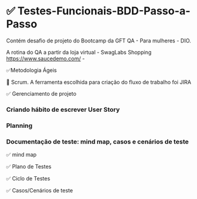 # :white_check_mark: Testes-Funcionais-BDD-Passo-a-Passo

Contém desafio de projeto do Bootcamp da GFT QA - Para mulheres - DIO. 

A rotina do QA a partir da loja virtual - SwagLabs Shopping https://www.saucedemo.com/ - 


:white_check_mark:Metodologia Ágeis

:metal: Scrum. A ferramenta escolhida para criação do fluxo de trabalho foi JIRA 

:white_check_mark: Gerenciamento de projeto

### Criando hábito de escrever User Story
### Planning
### Documentação de teste: mind map, casos e cenários de teste

:white_check_mark: mind map

:white_check_mark: Plano de Testes

:white_check_mark: Ciclo de Testes 

:white_check_mark: Casos/Cenários de teste 

